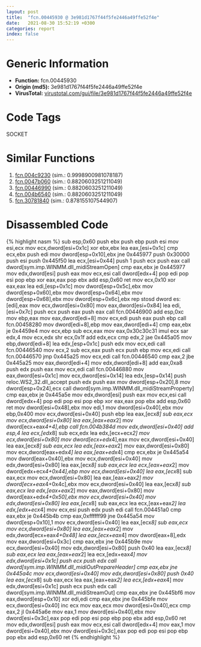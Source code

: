```yaml
---
layout: post
title:  "fcn.00445930 @ 3e981d1767f44f5fe2446a49ffe52f4e"
date:   2021-08-30 15:52:19 +0300
categories: report
index: false
---
```


# Generic Information
- **Function:** fcn.00445930
- **Origin (md5):** 3e981d1767f44f5fe2446a49ffe52f4e
- **VirusTotal:** [virustotal.com/gui/file/3e981d1767f44f5fe2446a49ffe52f4e][virustotal_ref]

# Code Tags
<span class="tag" id="SOCKET">SOCKET</span>


# Similar Functions

1. [fcn.004c9230][similar_1_ref] (sim.: 0.9998900981078187)
2. [fcn.0047b060][similar_2_ref] (sim.: 0.8820603251211049)
3. [fcn.00446990][similar_3_ref] (sim.: 0.8820603251211049)
4. [fcn.004b6540][similar_4_ref] (sim.: 0.8820603251211049)
5. [fcn.30781840][similar_5_ref] (sim.: 0.878155107544907)


# Disassembled Code

{% highlight nasm %}
sub esp,0x60
push ebx
push ebp
push esi
mov esi,ecx
mov ecx,dword[esi+0x1c]
xor ebx,ebx
lea eax,[esi+0x1c]
cmp ecx,ebx
push edi
mov dword[esp+0x10],ebx
jne 0x445977
push 0x30000
push esi
push 0x445f50
lea ecx,[esi+0x44]
push 1
push ecx
push eax
call dword[sym.imp.WINMM.dll_midiStreamOpen]
cmp eax,ebx
je 0x445977
mov edx,dword[esi]
push eax
mov ecx,esi
call dword[edx+4]
pop edi
pop esi
pop ebp
xor eax,eax
pop ebx
add esp,0x60
ret
mov ecx,0x10
xor eax,eax
lea edi,[esp+0x1c]
mov dword[esp+0x5c],ebx
mov dword[esp+0x60],ebx
mov dword[esp+0x64],ebx
mov dword[esp+0x68],ebx
mov dword[esp+0x6c],ebx
rep stosd dword es:[edi],eax
mov ecx,dword[esi+0x80]
mov eax,dword[esi+0x84]
lea edi,[esi+0x7c]
push ecx
push eax
push eax
call fcn.00446900
add esp,0xc
mov ebp,eax
mov eax,dword[edi+8]
mov ecx,edi
push eax
push ebp
call fcn.00458280
mov dword[edi+8],ebp
mov eax,dword[edi+4]
cmp eax,ebx
je 0x4459e4
mov ecx,ebp
sub ecx,eax
mov eax,0x30c30c31
imul ecx
sar edx,4
mov ecx,edx
shr ecx,0x1f
add edx,ecx
cmp edx,2
jae 0x445a05
mov ebp,dword[edi+8]
lea edx,[esp+0x1c]
push edx
mov ecx,edi
call fcn.00446540
mov ecx,2
sub ecx,eax
push ecx
push ebp
mov ecx,edi
call fcn.00446570
jmp 0x445a25
mov ecx,edi
call fcn.00446540
cmp eax,2
jbe 0x445a25
mov eax,dword[edi+4]
mov edx,dword[edi+8]
add eax,0xa8
push edx
push eax
mov ecx,edi
call fcn.00446880
mov eax,dword[esi+0x1c]
mov ecx,dword[esi+0x14]
lea edx,[esp+0x14]
push reloc.WS2_32.dll_accept
push edx
push eax
mov dword[esp+0x20],8
mov dword[esp+0x24],ecx
call dword[sym.imp.WINMM.dll_midiStreamProperty]
cmp eax,ebx
je 0x445a5e
mov edx,dword[esi]
push eax
mov ecx,esi
call dword[edx+4]
pop edi
pop esi
pop ebp
xor eax,eax
pop ebx
add esp,0x60
ret
mov dword[esi+0x48],ebx
mov edi,1
mov dword[esi+0x40],ebx
mov ebp,0x400
mov ecx,dword[esi+0x40]
push ebp
lea eax,[ecx*8]
sub eax,ecx
mov ecx,dword[esi+0x80]
lea eax,[eax+eax*2]
mov dword[ecx+eax*4+4],ebp
call fcn.004b384d
mov edx,dword[esi+0x40]
add esp,4
lea ecx,[edx*8]
sub ecx,edx
lea edx,[ecx+ecx*2]
mov ecx,dword[esi+0x80]
mov dword[ecx+edx*4],eax
mov ecx,dword[esi+0x40]
lea eax,[ecx*8]
sub eax,ecx
lea edx,[eax+eax*2]
mov eax,dword[esi+0x80]
mov ecx,dword[eax+edx*4]
lea eax,[eax+edx*4]
cmp ecx,ebx
je 0x445a54
mov dword[eax+0x40],ebx
mov ecx,dword[esi+0x40]
mov edx,dword[esi+0x80]
lea eax,[ecx*8]
sub eax,ecx
lea ecx,[eax+eax*2]
mov dword[edx+ecx*4+0x44],ebp
mov ecx,dword[esi+0x40]
lea eax,[ecx*8]
sub eax,ecx
mov ecx,dword[esi+0x80]
lea eax,[eax+eax*2]
mov dword[ecx+eax*4+0x4c],ebx
mov ecx,dword[esi+0x40]
lea eax,[ecx*8]
sub eax,ecx
lea edx,[eax+eax*2]
mov eax,dword[esi+0x80]
mov dword[eax+edx*4+0x50],ebx
mov ecx,dword[esi+0x40]
mov edx,dword[esi+0x80]
lea eax,[ecx*8]
sub eax,ecx
lea ecx,[eax+eax*2]
lea edx,[edx+ecx*4]
mov ecx,esi
push edx
push edi
call fcn.004451a0
cmp eax,ebx
je 0x445b4b
cmp eax,0xffffff99
jne 0x445a54
mov dword[esp+0x10],1
mov ecx,dword[esi+0x40]
lea eax,[ecx*8]
sub eax,ecx
mov ecx,dword[esi+0x80]
lea eax,[eax+eax*2]
mov edx,dword[ecx+eax*4+0x48]
lea eax,[ecx+eax*4]
mov dword[eax+8],edx
mov eax,dword[esi+0x3c]
cmp eax,ebx
jne 0x445b9e
mov ecx,dword[esi+0x40]
mov edx,dword[esi+0x80]
push 0x40
lea eax,[ecx*8]
sub eax,ecx
lea eax,[eax+eax*2]
lea ecx,[edx+eax*4]
mov edx,dword[esi+0x1c]
push ecx
push edx
call dword[sym.imp.WINMM.dll_midiOutPrepareHeader]
cmp eax,ebx
jne 0x445a4c
mov ecx,dword[esi+0x40]
mov edx,dword[esi+0x80]
push 0x40
lea eax,[ecx*8]
sub eax,ecx
lea eax,[eax+eax*2]
lea ecx,[edx+eax*4]
mov edx,dword[esi+0x1c]
push ecx
push edx
call dword[sym.imp.WINMM.dll_midiStreamOut]
cmp eax,ebx
jne 0x445bf6
mov eax,dword[esp+0x10]
xor edi,edi
cmp eax,ebx
jne 0x445bfe
mov ecx,dword[esi+0x40]
inc ecx
mov eax,ecx
mov dword[esi+0x40],ecx
cmp eax,2
jl 0x445a6e
mov eax,1
mov dword[esi+0x40],ebx
mov dword[esi+0x3c],eax
pop edi
pop esi
pop ebp
pop ebx
add esp,0x60
ret
mov edx,dword[esi]
push eax
mov ecx,esi
call dword[edx+4]
mov eax,1
mov dword[esi+0x40],ebx
mov dword[esi+0x3c],eax
pop edi
pop esi
pop ebp
pop ebx
add esp,0x60
ret
{% endhighlight %}


[similar_1_ref]: /report/fcn.004c9230@7453c96a6fbd42ec690b8deb53eafcba
[similar_2_ref]: /report/fcn.0047b060@be7fba7cc724acf4ae2900d99e0fc9c3
[similar_3_ref]: /report/fcn.00446990@289859175c221b107317af7727d26c17
[similar_4_ref]: /report/fcn.004b6540@279a61b1e76da49531f1f16fd1102a2d
[similar_5_ref]: /report/fcn.30781840@e0efd357fccc8f4e2c059b0b54118ba8
[virustotal_ref]: https://www.virustotal.com/gui/file/3e981d1767f44f5fe2446a49ffe52f4e